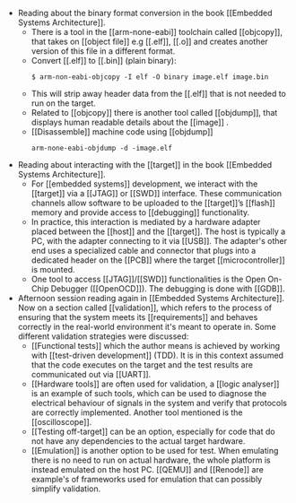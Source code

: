 - Reading about the binary format conversion in the book [[Embedded Systems Architecture]].
	- There is a tool in the [[arm-none-eabi]] toolchain called [[objcopy]], that takes on [[object file]] e.g [[.elf]], [[.o]] and creates another version of this file in a different format.
	- Convert [[.elf]] to [[.bin]] (plain binary):
	  ```console
	  $ arm-non-eabi-objcopy -I elf -O binary image.elf image.bin
	  ```
	- This will strip away header data from the [[.elf]] that is not needed to run on the target.
	- Related to [[objcopy]] there is another tool called [[objdump]], that displays human readable details about the [[image]] .
	- [[Disassemble]] machine code using [[objdump]]
	  ```console
	  arm-none-eabi-objdump -d -image.elf
	  ```
- Reading about interacting with the [[target]] in the book [[Embedded Systems Architecture]].
	- For [[embedded systems]] development, we interact with the [[target]] via a [[JTAG]] or [[SWD]] interface. These communication channels allow software to be uploaded to the [[target]]’s [[flash]] memory and provide access to [[debugging]] functionality.
	- In practice, this interaction is mediated by a hardware adapter placed between the [[host]] and the [[target]]. The host is typically a PC, with the adapter connecting to it via [[USB]]. The adapter's other end uses a specialized cable and connector that plugs into a dedicated header on the [[PCB]] where the target [[microcontroller]] is mounted.
	- One tool to access [[JTAG]]/[[SWD]] functionalities is the Open On-Chip Debugger ([[OpenOCD]]). The debugging is done with [[GDB]].
- Afternoon session reading again in [[Embedded Systems Architecture]]. Now on a section called [[validation]], which refers to the process of ensuring that the system meets its [[requirements]] and behaves correctly in the real-world environment it's meant to operate in. Some different validation strategies were discussed:
	- [[Functional tests]] which the author means is achieved by  working with  [[test-driven development]] (TDD). It is in this context assumed that the code executes on the target and the test results are communicated out via [[UART]].
	- [[Hardware tools]] are often used for validation, a [[logic analyser]] is an example of such tools, which can be used to diagnose the electrical behaviour of signals in the system and verify that protocols are correctly implemented. Another tool mentioned is the [[oscilloscope]].
	- [[Testing off-target]] can be an option, especially for code that do not have any dependencies to the actual target hardware.
	- [[Emulation]] is another option to be used for test. When emulating there is no need to run on actual hardware, the whole platform is instead emulated on the host PC. [[QEMU]] and [[Renode]] are example's of frameworks used for emulation that can possibly simplify validation.